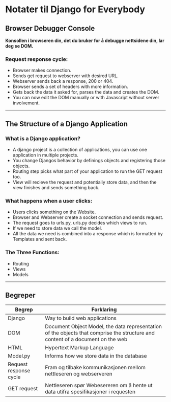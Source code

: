 # Notater til Django for Everybody

## Browser Debugger Console

**Konsollen i browseren din, det du bruker for å debugge nettsidene din, lar deg se DOM.**

### Request response cycle:

- Browser makes connection.
- Sends get request to webserver with desired URL.
- Webserver sends back a response, 200 or 404.
- Browser sends a set of headers with more information.
- Gets back the data it asked for, parses the data and creates the DOM.
- You can now edit the DOM manually or with Javascript without server involvement.

---
## The Structure of a Django Application

### What is a Django application?
- A django project is a collection of applications, you can use one application in multiple projects.
- You change Djangos behavior by definings objects and registering those objects.
- Routing step picks what part of your application to run the GET request too.
- View will recieve the request and potentially store data, and then the view finishes and sends something back.

### What happens when a user clicks: 
- Users clicks something on the Website.
- Browser and Webserver create a socket connection and sends request.
- The request goes to urls.py, urls.py decides which views to run. 
- If we need to store data we call the model.
- All the data we need is combined into a response which is formatted by Templates and sent back.

### The Three Functions:
- Routing
- Views
- Models

---
## Begreper

| Begrep | Forklaring |
| ------ | ---------- |
| Django | Way to build web applications |
| DOM | Document Object Model, the data representation of the objects that comprise the structure and content of a document on the web |
| HTML | Hypertext Markup Language |
| Model.py | Informs how we store data in the database |
| Request response cycle | Fram og tilbake kommunikasjonen mellom nettleseren og webserveren |
| GET request | Nettleseren spør Webesereren om å hente ut data utifra spesifikasjoner i requesten |


